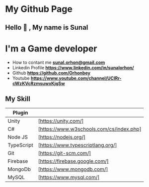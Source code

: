 # My Github Page
## Hello 👋 , My name is Sunal
# I'm a Game developer 

- How to contant me **sunal.orhon@gmail.com**
- Linkedin Profile **https://www.linkedin.com/in/sunalorhon/**
- Github **https://github.com/Orhonbey**
- Youtube **https://www.youtube.com/channel/UClRr-cWzKVcRzmsuwxKjqSw**
## My Skill
| Plugin |  |
| ------ | ------ |
| Unity | [https://unity.com/] |
| C# | [https://www.w3schools.com/cs/index.php] |
| Node JS | [https://nodejs.org/]|
| TypeScript | [https://www.typescriptlang.org/] |
| Git | [https://git-scm.com/] |
| Firebase | [https://firebase.google.com/] |
| MongoDb | [https://www.mongodb.com/] |
| MySQL | [https://www.mysql.com/] |
